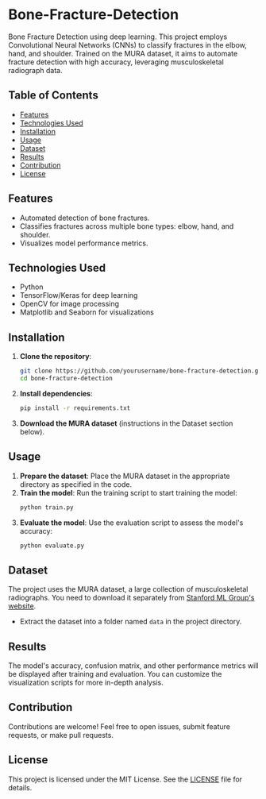 # Bone-Fracture-Detection
Bone Fracture Detection using deep learning. This project employs Convolutional Neural Networks (CNNs) to classify fractures in the elbow, hand, and shoulder. Trained on the MURA dataset, it aims to automate fracture detection with high accuracy, leveraging musculoskeletal radiograph data.

## Table of Contents
- [Features](#features)
- [Technologies Used](#technologies-used)
- [Installation](#installation)
- [Usage](#usage)
- [Dataset](#dataset)
- [Results](#results)
- [Contribution](#contribution)
- [License](#license)

## Features
- Automated detection of bone fractures.
- Classifies fractures across multiple bone types: elbow, hand, and shoulder.
- Visualizes model performance metrics.

## Technologies Used
- Python
- TensorFlow/Keras for deep learning
- OpenCV for image processing
- Matplotlib and Seaborn for visualizations

## Installation
1. **Clone the repository**:
    ```bash
    git clone https://github.com/yourusername/bone-fracture-detection.git
    cd bone-fracture-detection
    ```
2. **Install dependencies**:
    ```bash
    pip install -r requirements.txt
    ```
3. **Download the MURA dataset** (instructions in the Dataset section below).

## Usage
1. **Prepare the dataset**: Place the MURA dataset in the appropriate directory as specified in the code.
2. **Train the model**: Run the training script to start training the model:
    ```bash
    python train.py
    ```
3. **Evaluate the model**: Use the evaluation script to assess the model's accuracy:
    ```bash
    python evaluate.py
    ```

## Dataset
The project uses the MURA dataset, a large collection of musculoskeletal radiographs. You need to download it separately from [Stanford ML Group's website](https://stanfordmlgroup.github.io/competitions/mura/).

- Extract the dataset into a folder named `data` in the project directory.

## Results
The model's accuracy, confusion matrix, and other performance metrics will be displayed after training and evaluation. You can customize the visualization scripts for more in-depth analysis.

## Contribution
Contributions are welcome! Feel free to open issues, submit feature requests, or make pull requests.

## License
This project is licensed under the MIT License. See the [LICENSE](LICENSE) file for details.
